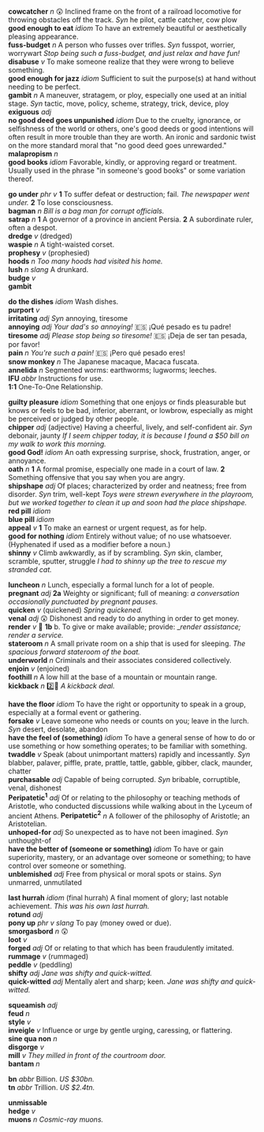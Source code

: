 

__cowcatcher__ _n_ :astonished: Inclined frame on the front of a railroad locomotive for throwing obstacles off the track. _Syn_ he pilot, cattle catcher, cow plow    
__good enough to eat__ _idiom_ To have an extremely beautiful or aesthetically pleasing appearance.  
__fuss-budget__ _n_ A person who fusses over trifles. _Syn_ fusspot, worrier, worrywart _Stop being such a fuss-budget, and just relax and have fun!_  
__disabuse__ _v_ To make someone realize that they were wrong to believe something.  
__good enough for jazz__ _idiom_ Sufficient to suit the purpose(s) at hand without needing to be perfect.  
__gambit__ _n_ A maneuver, stratagem, or ploy, especially one used at an initial stage. _Syn_ tactic, move, policy, scheme, strategy, trick, device, ploy  
__exiguous__ _adj_  
__no good deed goes unpunished__ _idiom_ Due to the cruelty, ignorance, or selfishness of the world or others, one's good deeds or good intentions will often result in more trouble than they are worth. An ironic and sardonic twist on the more standard moral that "no good deed goes unrewarded."  
__malapropism__ _n_  
__good books__ _idiom_ Favorable, kindly, or approving regard or treatment. Usually used in the phrase "in someone's good books" or some variation thereof.  

__go under__ _phr v_ __1__ To suffer defeat or destruction; fail. _The newspaper went under._ __2__ To lose consciousness.  
__bagman__ _n_ _Bill is a bag man for corrupt officials._  
__satrap__ _n_ __1__ A governor of a province in ancient Persia. __2__ A subordinate ruler, often a despot.  
__dredge__ _v_ (dredged)  
__waspie__ _n_ A tight-waisted corset.  
__prophesy__ _v_ (prophesied)  
__hoods__ _n_ _Too many hoods had visited his home._  
__lush__ _n_ _slang_ A drunkard.  
__budge__ _v_  
__gambit__  

__do the dishes__ _idiom_ Wash dishes.  
__purport__ _v_  
__irritating__ _adj_ _Syn_ annoying, tiresome  
__annoying__ _adj_ _Your dad's so annoying!_ :es: ¡Qué pesado es tu padre!  
__tiresome__ _adj_ _Please stop being so tiresome!_ :es: ¡Deja de ser tan pesada, por favor!  
__pain__ _n_ _You're such a pain!_ :es: ¡Pero qué pesado eres!  
__snow monkey__ _n_ The Japanese macaque, Macaca fuscata.  
__annelida__ _n_ Segmented worms: earthworms; lugworms; leeches.  
__IFU__ _abbr_ Instructions for use.  
__1:1__	One-To-One Relationship.  

__guilty pleasure__ _idiom_ Something that one enjoys or finds pleasurable but knows or feels to be bad, inferior, aberrant, or lowbrow, especially as might be perceived or judged by other people.  
__chipper__ _adj_ (adjective) Having a cheerful, lively, and self-confident air. _Syn_ debonair, jaunty _If I seem chipper today, it is because I found a $50 bill on my walk to work this morning._  
__good God!__ _idiom_ An oath expressing surprise, shock, frustration, anger, or annoyance.  
__oath__ _n_ __1__ A formal promise, especially one made in a court of law. __2__ Something offensive that you say when you are angry.  
__shipshape__ _adj_ Of places; characterized by order and neatness; free from disorder. _Syn_ trim, well-kept _Toys were strewn everywhere in the playroom, but we worked together to clean it up and soon had the place shipshape._  
__red pill__ _idiom_  
__blue pill__ _idiom_  
__appeal__ _v_ __1__ To make an earnest or urgent request, as for help.  
__good for nothing__ _idiom_ Entirely without value; of no use whatsoever. (Hyphenated if used as a modifier before a noun.)  
__shinny__ _v_ Climb awkwardly, as if by scrambling. _Syn_ skin, clamber, scramble, sputter, struggle _I had to shinny up the tree to rescue my stranded cat._  

__luncheon__ _n_ Lunch, especially a formal lunch for a lot of people.  
__pregnant__ _adj_ __2a__ Weighty or significant; full of meaning: _a conversation occasionally punctuated by pregnant pauses._  
__quicken__ _v_ (quickened) _Spring quickened._  
__venal__ _adj_ :astonished: Dishonest and ready to do anything in order to get money.  
__render__ _v_ :dart: __1b__ b. To give or make available; provide: __render assistance; render a service._  
__stateroom__ _n_ A small private room on a ship that is used for sleeping. _The spacious forward stateroom of the boat._  
__underworld__ _n_ Criminals and their associates considered collectively.  
__enjoin__ _v_ (enjoined)  
__foothill__ _n_ A low hill at the base of a mountain or mountain range.  
__kickback__ _n_ :two::hammer: _A kickback deal._  

__have the floor__ _idiom_ To have the right or opportunity to speak in a group, especially at a formal event or gathering.  
__forsake__ _v_ Leave someone who needs or counts on you; leave in the lurch. _Syn_ desert, desolate, abandon  
__have the feel of (something)__ _idiom_ To have a general sense of how to do or use something or how something operates; to be familiar with something.  
__twaddle__ _v_ Speak (about unimportant matters) rapidly and incessantly. _Syn_ blabber, palaver, piffle, prate, prattle, tattle, gabble, gibber, clack, maunder, chatter  
__purchasable__ _adj_ Capable of being corrupted. _Syn_ bribable, corruptible, venal, dishonest  
__Peripatetic<sup>1</sup>__ _adj_ Of or relating to the philosophy or teaching methods of Aristotle, who conducted discussions while walking about in the Lyceum of ancient Athens.
__Peripatetic<sup>2</sup>__ _n_ A follower of the philosophy of Aristotle; an Aristotelian.  
__unhoped-for__ _adj_ So unexpected as to have not been imagined. _Syn_ unthought-of  
__have the better of (someone or something)__ _idiom_ To have or gain superiority, mastery, or an advantage over someone or something; to have control over someone or something.  
__unblemished__ _adj_ Free from physical or moral spots or stains. _Syn_ unmarred, unmutilated  

__last hurrah__ _idiom_ (final hurrah) A final moment of glory; last notable achievement. _This was his own last hurrah._  
__rotund__ _adj_  
__pony up__ _phr v_ _slang_ To pay (money owed or due).  
__smorgasbord__ _n_ :astonished:  
__loot__ _v_  
__forged__ _adj_ Of or relating to that which has been fraudulently imitated.  
__rummage__ _v_ (rummaged)  
__peddle__ _v_ (peddling)  
__shifty__ _adj_ _Jane was shifty and quick-witted._  
__quick-witted__ _adj_ Mentally alert and sharp; keen. _Jane was shifty and quick-witted._  

__squeamish__ _adj_  
__feud__ _n_  
__style__ _v_  
__inveigle__ _v_ Influence or urge by gentle urging, caressing, or flattering.  
__sine qua non__ _n_  
__disgorge__ _v_  
__mill__ _v_ _They milled in front of the courtroom door._  
__bantam__ _n_  

__bn__ _abbr_ Billion. _US $30bn._  
__tn__ _abbr_ Trillion. _US $2.4tn._  

__unmissable__  
__hedge__ _v_  
__muons__ _n_ _Cosmic-ray muons._  
